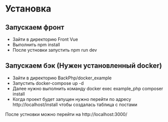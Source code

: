 # Установка
## Запускаем фронт
* Зайти в директорию Front Vue
* Выполнить npm install
* После устновки запустить npm run dev


## Запускаем бэк (Нужен установленный docker)
* Зайти в директорию BackPhp/docker_example
* Запустить docker-compose up -d
* Далее нужно выполнить команду docker exec example_php composer install
* Когда проект будет запущен нужно перейти по адресу http://localhost/install чтобы создалась таблица с постами


После устновки можно перейти на http://localhost:3000/